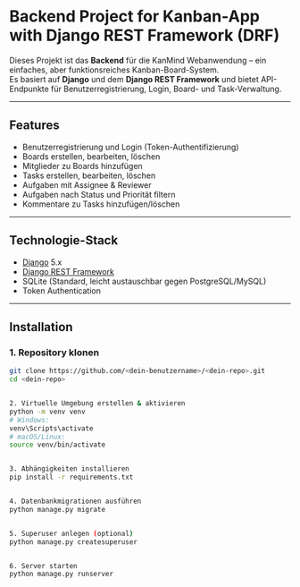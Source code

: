 # Backend Project for Kanban-App with Django REST Framework (DRF)

Dieses Projekt ist das **Backend** für die KanMind Webanwendung – ein einfaches, aber funktionsreiches Kanban-Board-System.  
Es basiert auf **Django** und dem **Django REST Framework** und bietet API-Endpunkte für Benutzerregistrierung, Login, Board- und Task-Verwaltung.

---

## Features

- Benutzerregistrierung und Login (Token-Authentifizierung)
- Boards erstellen, bearbeiten, löschen
- Mitglieder zu Boards hinzufügen
- Tasks erstellen, bearbeiten, löschen
- Aufgaben mit Assignee & Reviewer
- Aufgaben nach Status und Priorität filtern
- Kommentare zu Tasks hinzufügen/löschen

---

## Technologie-Stack

- [Django](https://www.djangoproject.com/) 5.x
- [Django REST Framework](https://www.django-rest-framework.org/)
- SQLite (Standard, leicht austauschbar gegen PostgreSQL/MySQL)
- Token Authentication

---

## Installation

### 1. Repository klonen
```bash
git clone https://github.com/<dein-benutzername>/<dein-repo>.git
cd <dein-repo>


2. Virtuelle Umgebung erstellen & aktivieren
python -m venv venv
# Windows:
venv\Scripts\activate
# macOS/Linux:
source venv/bin/activate


3. Abhängigkeiten installieren
pip install -r requirements.txt


4. Datenbankmigrationen ausführen
python manage.py migrate


5. Superuser anlegen (optional)
python manage.py createsuperuser


6. Server starten
python manage.py runserver